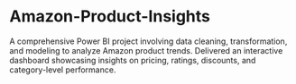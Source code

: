# Amazon-Product-Insights
A comprehensive Power BI project involving data cleaning, transformation, and modeling to analyze Amazon product trends. Delivered an interactive dashboard showcasing insights on pricing, ratings, discounts, and category-level performance.
